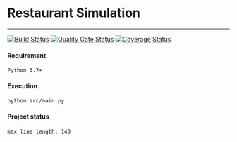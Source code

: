 # Restaurant Simulation
---
[![Build Status](https://travis-ci.org/xfrnk2/restaurant_simulation.svg?branch=master)](https://travis-ci.org/xfrnk2/restaurant_simulation)
[![Quality Gate Status](https://sonarcloud.io/api/project_badges/measure?project=xfrnk2_restaurant_simulation&metric=alert_status)](https://sonarcloud.io/dashboard?id=xfrnk2_restaurant_simulation)
[![Coverage Status](https://coveralls.io/repos/github/xfrnk2/restaurant_simulation/badge.svg?branch=master)](https://coveralls.io/github/xfrnk2/restaurant_simulation?branch=master)
  
#### Requirement  
```
Python 3.7+
```
  
#### Execution
```
python src/main.py
```

#### Project status
```
max line length: 140
```